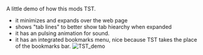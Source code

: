 A little demo of how this mods TST.

*  it minimizes and expands over the web page
*  shows "tab lines" to better show tab hiearchy when expanded 
*  it has an pulsing animation for sound.
*  it has an integrated bookmarks menu, nice because TST takes the place of the bookmarks bar.
![TST_demo](https://github.com/jessebeard/firefox_settings/assets/61173820/d4c457d4-c657-439e-be7e-424a84f6f516)
